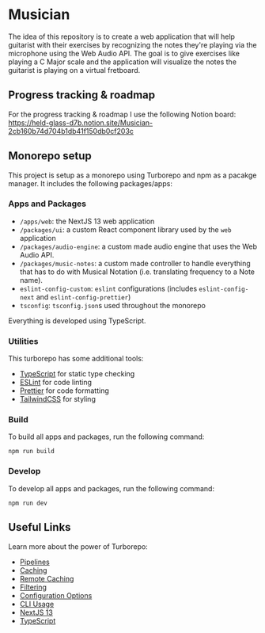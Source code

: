 # Musician

The idea of this repository is to create a web application that will help guitarist with their exercises
by recognizing the notes they're playing via the microphone using the Web Audio API.
The goal is to give exercises like playing a C Major scale and the application will visualize the notes the guitarist is playing on a virtual fretboard. 

## Progress tracking & roadmap

For the progress tracking & roadmap I use the following Notion board:
https://held-glass-d7b.notion.site/Musician-2cb160b74d704b1db41f150db0cf203c

## Monorepo setup

This project is setup as a monorepo using Turborepo and npm as a pacakge manager.
It includes the following packages/apps:

### Apps and Packages

- `/apps/web`: the NextJS 13 web application
- `/packages/ui`: a custom React component library used by the `web` application
- `/packages/audio-engine`: a custom made audio engine that uses the Web Audio API.
- `/packages/music-notes`: a custom made controller to handle everything that has to do with Musical Notation (i.e. translating frequency to a Note name).
- `eslint-config-custom`: `eslint` configurations (includes `eslint-config-next` and `eslint-config-prettier`)
- `tsconfig`: `tsconfig.json`s used throughout the monorepo

Everything is developed using TypeScript.

### Utilities

This turborepo has some additional tools:

- [TypeScript](https://www.typescriptlang.org/) for static type checking
- [ESLint](https://eslint.org/) for code linting
- [Prettier](https://prettier.io) for code formatting
- [TailwindCSS](https://tailwindcss.com) for styling

### Build

To build all apps and packages, run the following command:

```
npm run build
```

### Develop

To develop all apps and packages, run the following command:

```
npm run dev
```

## Useful Links

Learn more about the power of Turborepo:

- [Pipelines](https://turbo.build/repo/docs/core-concepts/monorepos/running-tasks)
- [Caching](https://turbo.build/repo/docs/core-concepts/caching)
- [Remote Caching](https://turbo.build/repo/docs/core-concepts/remote-caching)
- [Filtering](https://turbo.build/repo/docs/core-concepts/monorepos/filtering)
- [Configuration Options](https://turbo.build/repo/docs/reference/configuration)
- [CLI Usage](https://turbo.build/repo/docs/reference/command-line-reference)
- [NextJS 13](https://beta.nextjs.org/docs/)
- [TypeScript](https://typescriptlang.org)

